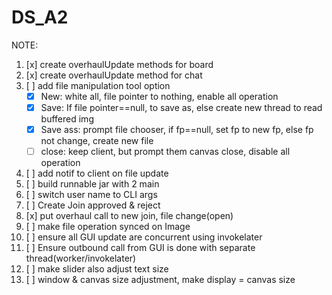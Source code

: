 # DS_A2

NOTE:
1. [x] create overhaulUpdate methods for board
2. [x] create overhaulUpdate method for chat
3. [ ] add file manipulation tool option
   - [x] New: white all, file pointer to nothing, enable all operation
   - [x] Save: If file pointer==null, to save as, else create new thread to read buffered img
   - [x] Save ass: prompt file chooser, if fp==null, set fp to new fp, else fp not change, create new file
   - [ ] close: keep client, but prompt them canvas close, disable all operation
4. [ ] add notif to client on file update
5. [ ] build runnable jar with 2 main
6. [ ] switch user name to CLI args
7. [ ] Create Join approved & reject
8. [x] put overhaul call to new join, file change(open)
9. [ ] make file operation synced on Image
10. [ ] ensure all GUI update are concurrent using invokelater
11. [ ] Ensure outbound call from GUI is done with separate thread(worker/invokelater)
12. [ ] make slider also adjust text size
13. [ ] window & canvas size adjustment, make display = canvas size